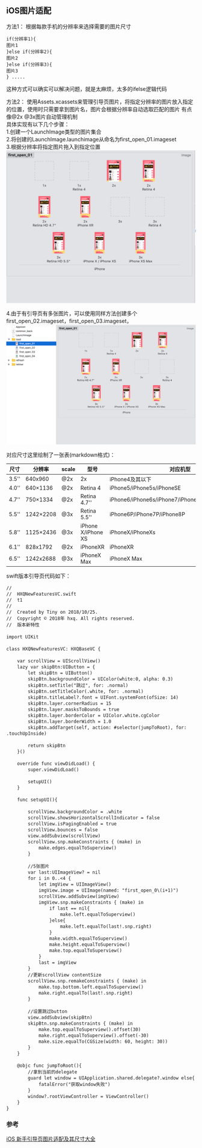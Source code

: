 ## iOS图片适配


方法1：
根据每款手机的分辨率来选择需要的图片尺寸  
```
if(分辨率1){
图片1
}else if(分辨率2){
图片2
}else if(分辨率3){
图片3
} .....
```

这种方式可以确实可以解决问题，就是太麻烦，太多的ifelse逻辑代码  

方法2：
使用Assets.xcassets来管理引导页图片，将指定分辨率的图片放入指定的位置，使用时只需要拿到图片名，图片会根据分辨率自动选取匹配的图片 有点像@2x @3x图片自动管理机制  
具体实现有以下几个步骤：  
1.创建一个LaunchImage类型的图片集合  
2.将创建的LaunchImage.launchimage从命名为first_open_01.imageset  
3.根据分辨率将指定图片拖入到指定位置  
![图片适配](../images/iOS/iOS图片适配1.png)


4.由于有引导页有多张图片，可以使用同样方法创建多个first_open_02.imageset，first_open_03.imageset，
![图片适配](../images/iOS/iOS图片适配2.png)

对应尺寸这里绘制了一张表(markdown格式)：

| 尺寸	| 分辨率	| scale	| 型号	| 对应机型 |
| ------ | ------ | ------ | ------ | ------ |
| 3.5''	| 640x960	| @2x	| 2x	| iPhone4及其以下 | 
| 4.0''	| 640×1136	| @2x	| Retina 4	| iPhone5/iPhone5s/iPhoneSE | 
| 4.7''	| 750×1334	| @2x	| Retina 4.7''	| iPhone6/iPhone6s/iPhone7/iPhone7s/iPhone8/iPhone8s | 
| 5.5''	| 1242×2208	| @3x	| Retina 5.5''	| iPhone6P/iPhone7P/iPhone8P | 
| 5.8''	| 1125×2436	| @3x	| iPhone X/iPhone XS	| iPhoneX/iPhoneXs | 
| 6.1''	| 828x1792	| @2x	| iPhoneXR	| iPhoneXR | 
| 6.5''	| 1242x2688	| @3x	| iPhoneX Max	| iPhoneX Max | 

swift版本引导页代码如下：

```
//
//  HXQNewFeaturesVC.swift
//  t1
//
//  Created by Tiny on 2018/10/25.
//  Copyright © 2018年 hxq. All rights reserved.
//  版本新特性

import UIKit

class HXQNewFeaturesVC: HXQBaseVC {

    var scrollView = UIScrollView()
    lazy var skipBtn:UIButton = {
        let skipBtn = UIButton()
        skipBtn.backgroundColor = UIColor(white:0, alpha: 0.3)
        skipBtn.setTitle("跳过", for: .normal)
        skipBtn.setTitleColor(.white, for: .normal)
        skipBtn.titleLabel?.font = UIFont.systemFont(ofSize: 14)
        skipBtn.layer.cornerRadius = 15
        skipBtn.layer.masksToBounds = true
        skipBtn.layer.borderColor = UIColor.white.cgColor
        skipBtn.layer.borderWidth = 1.0
        skipBtn.addTarget(self, action: #selector(jumpToRoot), for: .touchUpInside)
        
        return skipBtn
    }()
    
    override func viewDidLoad() {
        super.viewDidLoad()

        setupUI()
    }
    
    func setupUI(){
     
        scrollView.backgroundColor = .white
        scrollView.showsHorizontalScrollIndicator = false
        scrollView.isPagingEnabled = true
        scrollView.bounces = false
        view.addSubview(scrollView)
        scrollView.snp.makeConstraints { (make) in
            make.edges.equalToSuperview()
        }
        
        //5张图片
        var last:UIImageView? = nil
        for i in 0..<4 {
            let imgView = UIImageView()
            imgView.image = UIImage(named: "first_open_0\(i+1)")
            scrollView.addSubview(imgView)
            imgView.snp.makeConstraints { (make) in
                if last == nil{
                    make.left.equalToSuperview()
                }else{
                    make.left.equalTo(last!.snp.right)
                }
                make.width.equalToSuperview()
                make.height.equalToSuperview()
                make.top.equalToSuperview()
            }
            last = imgView
        }
        //更新scrollView contentSize
        scrollView.snp.remakeConstraints { (make) in
            make.top.bottom.left.equalToSuperview()
            make.right.equalTo(last!.snp.right)
        }
        
        //设置跳过button
        view.addSubview(skipBtn)
        skipBtn.snp.makeConstraints { (make) in
            make.top.equalToSuperview().offset(30)
            make.right.equalToSuperview().offset(-30)
            make.size.equalTo(CGSize(width: 60, height: 30))
        }
    }
    
    @objc func jumpToRoot(){
        //拿到当前的delegate
        guard let window = UIApplication.shared.delegate?.window else{
            fatalError("获取window失败")
        }
        window?.rootViewController = ViewController()
    }
}
```





### 参考
[iOS 新手引导页图片适配及其尺寸大全](https://www.cnblogs.com/qqcc1388/p/9895346.html)




